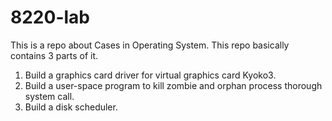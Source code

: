 # 8220-lab
This is a repo about Cases in Operating System.
This repo basically contains 3 parts of it.
1. Build a graphics card driver for virtual graphics card Kyoko3.
2. Build a user-space program to kill zombie and orphan process thorough system call.
3. Build a disk scheduler.
